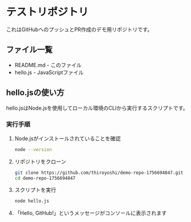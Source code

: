 # テストリポジトリ

これはGitHubへのプッシュとPR作成のデモ用リポジトリです。

## ファイル一覧

- README.md - このファイル
- hello.js - JavaScriptファイル

## hello.jsの使い方

hello.jsはNode.jsを使用してローカル環境のCLIから実行するスクリプトです。

### 実行手順

1. Node.jsがインストールされていることを確認
   ```bash
   node --version
   ```

2. リポジトリをクローン
   ```bash
   git clone https://github.com/thiroyoshi/demo-repo-1756694847.git
   cd demo-repo-1756694847
   ```

3. スクリプトを実行
   ```bash
   node hello.js
   ```

4. 「Hello, GitHub!」というメッセージがコンソールに表示されます
